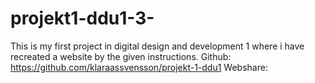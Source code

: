 # projekt1-ddu1-3-
This is my first project in digital design and development 1 where i have recreated a website by the given instructions. 
Github: https://github.com/klaraassvensson/projekt-1-ddu1
Webshare: 
